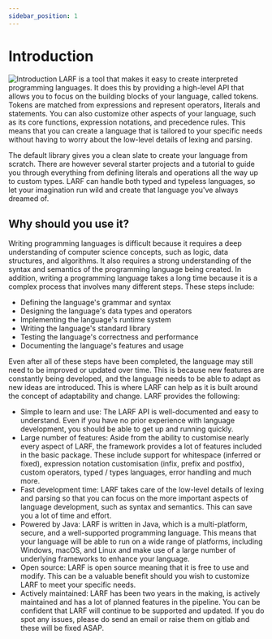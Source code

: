 ```yaml
---
sidebar_position: 1
---
```


# Introduction
![Introduction](/img/sun.jpg)
LARF is a tool that makes it easy to create interpreted programming languages. It does this by providing a high-level
API that allows you to focus on the building blocks of your language, called tokens. Tokens are matched from expressions
and represent operators, literals and statements. You can also customize other aspects of your language, such as its
core functions, expression notations, and precedence rules. This means that you can create a language that is tailored
to your specific needs without having to worry about the low-level details of lexing and parsing.

The default library gives you a clean slate to create your language from scratch. There are however several starter
projects and a tutorial to guide you through everything from defining literals and operations all the way up to custom
types. LARF can handle both typed and typeless languages, so let your imagination run wild and create that language
you've always dreamed of.

## Why should you use it?
Writing programming languages is difficult because it requires a deep understanding of computer science concepts,
such as logic, data structures, and algorithms. It also requires a strong understanding of the syntax and semantics of
the programming language being created. In addition, writing a programming language takes a long time because it is a
complex process that involves many different steps. These steps include:

- Defining the language's grammar and syntax
- Designing the language's data types and operators
- Implementing the language's runtime system
- Writing the language's standard library
- Testing the language's correctness and performance
- Documenting the language's features and usage

Even after all of these steps have been completed, the language may still need to be improved or updated over time.
This is because new features are constantly being developed, and the language needs to be able to adapt as new ideas 
are introduced. This is where LARF can help as it is built around the concept of adaptability and change. LARF 
provides the following:

- Simple to learn and use: The LARF API is well-documented and easy to understand. Even if you have no prior experience
  with language development, you should be able to get up and running quickly.
- Large number of features: Aside from the ability to customise nearly every aspect of LARF, the framework provides
  a lot of features included in the basic package. These include support for whitespace (inferred or fixed), expression 
  notation customisation (infix, prefix and postfix), custom operators, typed / types languages, error handling and much more.
- Fast development time: LARF takes care of the low-level details of lexing and parsing so that you can focus on the
  more important aspects of language development, such as syntax and semantics. This can save you a lot of time and effort.
- Powered by Java: LARF is written in Java, which is a multi-platform, secure, and a well-supported programming language.
  This means that your language will be able to run on a wide range of platforms, including Windows, macOS, and Linux and
  make use of a large number of underlying frameworks to enhance your language.
- Open source: LARF is open source meaning that it is free to use and modify. This can be a valuable benefit should you
  wish to customize LARF to meet your specific needs.
- Actively maintained: LARF has been two years in the making, is actively maintained and has a lot of planned features
  in the pipeline. You can be confident that LARF will continue to be supported and updated. If you do spot any issues,
  please do send an email or raise them on gitlab and these will be fixed ASAP.